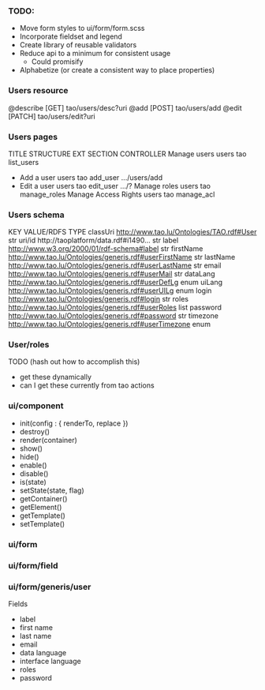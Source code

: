 ### TODO:
- Move form styles to ui/form/form.scss
- Incorporate fieldset and legend
- Create library of reusable validators
- Reduce api to a minimum for consistent usage
	- Could promisify
- Alphabetize (or create a consistent way to place properties)


### Users resource
@describe [GET]   tao/users/desc?uri
@add      [POST]  tao/users/add
@edit     [PATCH] tao/users/edit?uri


### Users pages
  TITLE                 STRUCTURE  EXT  SECTION       CONTROLLER
  Manage users          users      tao  list_users
* Add a user            users      tao  add_user      .../users/add
* Edit a user           users      tao  edit_user     .../?
  Manage roles          users      tao  manage_roles
  Manage Access Rights  users      tao  manage_acl


### Users schema
  KEY        VALUE/RDFS                                              TYPE
  classUri   http://www.tao.lu/Ontologies/TAO.rdf#User               str
  uri/id     http://taoplatform/data.rdf#i1490...                    str
  label      http://www.w3.org/2000/01/rdf-schema#label              str
  firstName  http://www.tao.lu/Ontologies/generis.rdf#userFirstName  str
  lastName   http://www.tao.lu/Ontologies/generis.rdf#userLastName   str
  email      http://www.tao.lu/Ontologies/generis.rdf#userMail       str
  dataLang   http://www.tao.lu/Ontologies/generis.rdf#userDefLg      enum
  uiLang     http://www.tao.lu/Ontologies/generis.rdf#userUILg       enum
  login      http://www.tao.lu/Ontologies/generis.rdf#login          str
  roles      http://www.tao.lu/Ontologies/generis.rdf#userRoles      list
  password   http://www.tao.lu/Ontologies/generis.rdf#password       str
  timezone   http://www.tao.lu/Ontologies/generis.rdf#userTimezone   enum


### User/roles
TODO (hash out how to accomplish this)
- get these dynamically
- can I get these currently from tao actions

### ui/component
- init(config : { renderTo, replace })
- destroy()
- render(container)
- show()
- hide()
- enable()
- disable()
- is(state)
- setState(state, flag)
- getContainer()
- getElement()
- getTemplate()
- setTemplate()

### ui/form

### ui/form/field

### ui/form/generis/user
Fields
- label
- first name
- last name
- email
- data language
- interface language
- roles
- password
